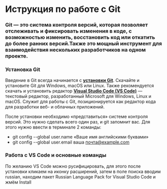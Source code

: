 # **Иструкция по работе с Git** #

### Git — это система контроля версий, которая позволяет отслеживать и фиксировать изменения в коде, с возможностью изменить, восстановить код или откатить до более ранних версий.Также это мощный инструмент для взаимодействия нескольких разработчиков на одном проекте. ###

### **Установка Git** ###

Введение в Git всегда начинается с [**установки Git**](https://git-scm.com/book/ru/v2/Введение-Установка-Git). Скачайте и установите Git для Windows, macOS или Linux. Также рекомендуется скачать и установить редактор [**Visual Studio Code (VS Code)**](https://code.visualstudio.com/) — текстовый редактор, разработанный Microsoft для Windows, Linux и macOS. Служит для работы с Git, позиционируется как редактор кода для разработки веб- и облачных приложений.

После установки необходимо «представиться» системе контроля версий. Это нужно сделать всего один раз, и git запомнит вас. Для этого нужно ввести в терминале 2 команды:
* git config --global user.name «Ваше имя английскими буквами»
* git config --global user.email ваша почта@example.com

### **Работа с VS Code и основные команды** ##

По желанию VS Code можно русифицировать, для этого после установки кликаем на иконку расширений, затем в поле поиска вводим russian, находим пакет Russian Language Pack for Visual Studio Code и жмём Install
![]()